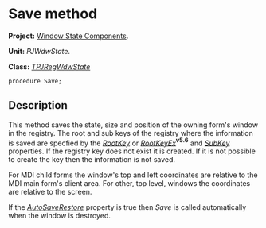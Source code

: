 # Save method #

**Project:** [Window State Components](WindowStateComponents.md).

**Unit:** _PJWdwState_.

**Class:** _[TPJRegWdwState](TPJRegWdwState.md)_

```
procedure Save;
```

## Description ##

This method saves the state, size and position of the owning form's window in the registry. The root and sub keys of the registry where the information is saved are specfied by the _[RootKey](TPJRegWdwStateRootKey.md)_ or _[RootKeyEx](TPJRegWdwStateRootKeyEx.md)_**<sup>v5.6</sup>** and _[SubKey](TPJRegWdwStateSubKey.md)_ properties. If the registry key does not exist it is created. If it is not possible to create the key then the information is not saved.

For MDI child forms the window's top and left coordinates are relative to the MDI main form's client area. For other, top level, windows the coordinates are relative to the screen.

If the _[AutoSaveRestore](TPJCustomWdwStateAutoSaveRestore.md)_ property is true then _Save_ is called automatically when the window is destroyed.